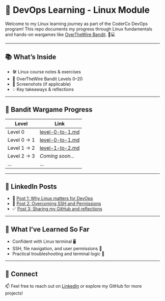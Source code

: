 # 🐧 DevOps Learning - Linux Module

Welcome to my Linux learning journey as part of the CoderCo DevOps program! This repo documents my progress through Linux fundamentals and hands-on wargames like [OverTheWire Bandit](https://overthewire.org/wargames/bandit/). 🧠💻

---

## 📚 What’s Inside

- 🛠️ Linux course notes & exercises
- 🔐 OverTheWire Bandit Levels 0–20
- 📸 Screenshots (if applicable)
- 💡 Key takeaways & reflections

---

## 🧩 Bandit Wargame Progress

| Level | Link |
|-------|------|
| Level 0 | [level-0-to-1.md](./bandit-levels/level-0.md) |
| Level 0 → 1 | [level-0-to-1.md](./bandit-levels/level-0-to-1.md) |
| Level 1 → 2 | [level-1-to-2.md](./bandit-levels/level-1-to-2.md) |
| Level 2 → 3 | _Coming soon..._ |
| ... | ... |

---

## 🤝 LinkedIn Posts

- 📌 [Post 1: Why Linux matters for DevOps](#)
- 🔧 [Post 2: Overcoming SSH and Permissions](#)
- ✅ [Post 3: Sharing my GitHub and reflections](#)

---

## 🚀 What I’ve Learned So Far

- Confident with Linux terminal 🖥️
- SSH, file navigation, and user permissions 🔐
- Practical troubleshooting and terminal logic 🧩

---

## 🔗 Connect

📫 Feel free to reach out on [LinkedIn](#) or explore my GitHub for more projects!

